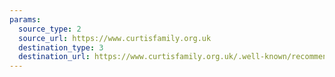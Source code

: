 ```yaml
---
params:
  source_type: 2
  source_url: https://www.curtisfamily.org.uk
  destination_type: 3
  destination_url: https://www.curtisfamily.org.uk/.well-known/recommendations.opml
---
```

